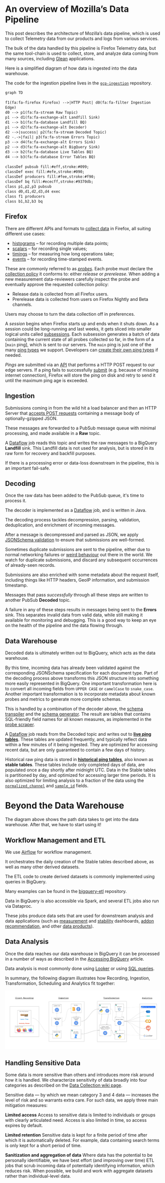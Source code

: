 # An overview of Mozilla’s Data Pipeline

This post describes the architecture of Mozilla’s data pipeline,
which is used to collect Telemetry data from our products and logs from various services.

The bulk of the data handled by this pipeline is Firefox Telemetry data, but the
same tool-chain is used to collect, store, and analyze data coming from many
sources, including [Glean](../glean/glean.md) applications.

Here is a simplified diagram of how data is ingested into the data warehouse.

The code for the ingestion pipeline lives in the [`gcp-ingestion`][gcp-ingestion] repository.

```mermaid
graph TD

f1(fa:fa-firefox Firefox) -->|HTTP Post| d0(fa:fa-filter Ingestion Edge)
d0 --> p1(fa:fa-stream Raw Topic)
p1 --> d1(fa:fa-exchange-alt Landfill Sink)
d1 --> b1(fa:fa-database Landfill BQ)
p1 --> d2(fa:fa-exchange-alt Decoder)
d2 -->|success| p2(fa:fa-stream Decoded Topic)
d2 -.->|fail| p3(fa:fa-stream Errors Topic)
p3 --> d4(fa:fa-exchange-alt Errors Sink)
p2 --> d3(fa:fa-exchange-alt BigQuery Sink)
d3 --> b2(fa:fa-database Live Tables BQ)
d4 --> b3(fa:fa-database Error Tables BQ)

classDef pubsub fill:#eff,stroke:#099;
classDef exec fill:#efe,stroke:#090;
classDef producers fill:#fee,stroke:#f90;
classDef bq fill:#ececff,stroke:#9370db;
class p1,p2,p3 pubsub
class d0,d1,d2,d3,d4 exec
class f1 producers
class b1,b2,b3 bq
```

## Firefox

There are different APIs and formats to [collect data] in Firefox, all suiting different use cases:

- [histograms] – for recording multiple data points;
- [scalars] – for recording single values;
- [timings] – for measuring how long operations take;
- [events] – for recording time-stamped events.

These are commonly referred to as _[probes]_.
Each probe must declare the [collection policy] it conforms to: either _release_ or _prerelease_.
When adding a new measurement data-reviewers carefully inspect the probe and eventually approve the requested collection policy:

- Release data is collected from all Firefox users.
- Prerelease data is collected from users on Firefox Nightly and Beta channels.

Users may choose to turn the data collection off in preferences.

A _session_ begins when Firefox starts up and ends when it shuts down.
As a session could be long-running and last weeks, it gets sliced into
smaller logical units called [subsessions].
Each subsession generates a batch of data containing the current state
of all probes collected so far, in the form of a [`main` ping], which is
sent to our servers.
The `main` ping is just one of the many [ping types] we support.
Developers can [create their own ping types] if needed.

_Pings_ are submitted via an [API] that performs a HTTP POST request to our edge servers.
If a ping fails to successfully [submit] (e.g. because of missing internet connection),
Firefox will store the ping on disk and retry to send it until the maximum ping age is exceeded.

## Ingestion

Submissions coming in from the wild hit a load balancer and then an
HTTP Server that [accepts POST requests](http_edge_spec.md) containing a
message body of optionally-gzipped JSON.

These messages are forwarded to a PubSub message queue with minimal processing,
and made available in a **Raw** topic.

A [Dataflow] job reads this topic and writes the raw messages to a BigQuery **Landfill** sink.
This Landfill data is not used for analysis, but is stored in its raw form for
recovery and backfill purposes.

If there is a processing error or data-loss downstream in the pipeline, this is an important fail-safe.

## Decoding

Once the raw data has been added to the PubSub queue, it's time to process it.

The decoder is implemented as a [Dataflow] job, and is written in Java.

The decoding process tackles decompression, parsing, validation, deduplication,
and enrichment of incoming messages.

After a message is decompressed and parsed as JSON, we apply [JSONSchema validation]
to ensure that submissions are well-formed.

Sometimes duplicate submissions are sent to the pipeline, either due to normal
networking failures or [weird behaviour] out there in the world.
We watch for duplicate submissions, and discard any subsequent occurrences of
already-seen records.

Submissions are also enriched with some metadata about the request itself,
including things like HTTP headers, GeoIP information, and submission timestamp.

Messages that pass _successfully_ through all these steps are written to another
PubSub **Decoded** topic.

A failure in any of these steps results in messages being sent to the **Errors** sink.
This separates invalid data from valid data, while still making it available for
monitoring and debugging.
This is a good way to keep an eye on the health of the pipeline and the data
flowing through.

## Data Warehouse

Decoded data is ultimately written out to BigQuery, which acts as the data warehouse.

By this time, incoming data has already been validated against the corresponding
JSONSchema specification for each document type.
Part of the decoding process above transforms this JSON structure into something
more easily represented in BigQuery.
One important transformation here is to convert all incoming fields from
`UPPER CASE` or `camelCase` to `snake_case`.
Another important transformation is to incorporate metadata about known probes
and metrics to generate more complete schemas.

This is handled by a combination of the decoder above, the [schema transpiler]
and the [schema generator].
The result are tables that contains SQL-friendly field names for all known
measures, as implemented in the [probe scraper].

A [Dataflow] job reads from the Decoded topic and writes out to
**[live ping tables][table layout]**.
These tables are updated frequently, and typically reflect data within a few
minutes of it being ingested. They are optimized for accessing recent data,
but are only guaranteed to contain a few days of history.

Historical raw ping data is stored in **[historical ping tables][table layout]**,
also known as **stable tables**.
These tables include only completed days of data, are populated once a day
shortly after midnight UTC.
Data in the Stable tables is partitioned by day, and optimized for accessing
larger time periods. It is also optimized for limiting analysis to a fraction
of the data using the [`normalized_channel`][norm] and [`sample_id`][sample_id] fields.

# Beyond the Data Warehouse

The diagram above shows the path data takes to get into the data warehouse.
After that, we have to start using it!

## Workflow Management and ETL

We use [Airflow] for workflow management.

It orchestrates the daily creation of the Stable tables described above,
as well as many other derived datasets.

The ETL code to create derived datasets is commonly implemented using queries in BigQuery.

Many examples can be found in the [bigquery-etl][bqe] repository.

Data in BigQuery is also accessible via Spark, and several ETL jobs also run via Dataproc.

These jobs produce data sets that are used for downstream analysis and data
applications (such as [measurement][tmo] and [stability][mc] dashboards,
[addon recommendation][taar], and other [data products]).

## Data Analysis

Once the data reaches our data warehouse in BigQuery it can be processed
in a number of ways as described in the [Accessing BigQuery] article.

Data analysis is most commonly done using [Looker][looker] or using [SQL queries][stmo].

In summary, the following diagram illustrates how Recording, Ingestion, Transformation, Scheduling and Analytics
fit together:

![](../../assets/analytics_and_ingestion.jpg)


## Handling Sensitive Data

Some data is more sensitive than others and introduces more risk around how it
is handled. We characterize sensitivity of data broadly into four categories
as described on the [Data Collection wiki page][collection categories].

Sensitive data — by which we mean category 3 and 4 data — increases the
level of risk and so warrants extra care. For such data, we apply three main
mitigation measures:

**Limited access**
Access to sensitive data is limited to individuals or groups with clearly
articulated need. Access is also limited in time, so access expires by default.

**Limited retention**
Sensitive data is kept for a finite period of time after which it is
automatically deleted. For example, data containing search terms is only
kept for a short period of time.

**Sanitization and aggregation of data**
Where data has the potential to be personally identifiable, we have best
effort (and improving over time) ETL jobs that scrub incoming data of
potentially identifying information, which reduces risk. When possible, we
build and work with aggregate datasets rather than individual-level data.

[collect data]: https://firefox-source-docs.mozilla.org/toolkit/components/telemetry/telemetry/collection/index.html
[histograms]: https://firefox-source-docs.mozilla.org/toolkit/components/telemetry/telemetry/collection/histograms.html
[scalars]: https://firefox-source-docs.mozilla.org/toolkit/components/telemetry/telemetry/collection/scalars.html
[timings]: https://firefox-source-docs.mozilla.org/toolkit/components/telemetry/telemetry/collection/measuring-time.html
[events]: https://firefox-source-docs.mozilla.org/toolkit/components/telemetry/telemetry/collection/events.html
[probes]: ../../datasets/new_data.md
[collection policy]: https://wiki.mozilla.org/Firefox/Data_Collection
[collection categories]: https://wiki.mozilla.org/Data_Collection#Data_Collection_Categories
[subsessions]: https://firefox-source-docs.mozilla.org/toolkit/components/telemetry/telemetry/concepts/sessions.html#subsessions
[main ping]: https://firefox-source-docs.mozilla.org/toolkit/components/telemetry/telemetry/data/main-ping.html
[ping types]: https://firefox-source-docs.mozilla.org/toolkit/components/telemetry/telemetry/concepts/pings.html#ping-types
[create their own ping types]: https://firefox-source-docs.mozilla.org/toolkit/components/telemetry/telemetry/collection/custom-pings.html
[api]: https://searchfox.org/mozilla-central/rev/501eb4718d73870892d28f31a99b46f4783efaa0/toolkit/components/telemetry/app/TelemetryController.jsm#231
[submit]: https://firefox-source-docs.mozilla.org/toolkit/components/telemetry/telemetry/concepts/submission.html#submission
[airflow]: https://github.com/mozilla/telemetry-airflow/
[tmo]: https://telemetry.mozilla.org/
[stmo]: https://sql.telemetry.mozilla.org/
[spark]: ../../tools/spark.md
[accessing bigquery]: ../../cookbooks/bigquery.md
[taar]: https://github.com/mozilla/taar
[mc]: https://missioncontrol.telemetry.mozilla.org
[data products]: ../../tools/projects.md#data-applications
[dataflow]: https://cloud.google.com/dataflow/docs/
[jsonschema validation]: https://json-schema.org/understanding-json-schema/
[weird behaviour]: https://chuttenblog.wordpress.com/2017/05/02/data-science-is-hard-anomalies-part-2/
[schema transpiler]: https://github.com/mozilla/jsonschema-transpiler
[schema generator]: https://github.com/mozilla/mozilla-schema-generator
[probe scraper]: https://github.com/mozilla/probe-scraper
[table layout]: ../../cookbooks/bigquery/querying.md#table-layout-and-naming
[sample_id]: ../sample_id.md
[norm]: ../channels/channel_normalization.md
[bqe]: https://github.com/mozilla/bigquery-etl
[gcp-ingestion]: https://github.com/mozilla/gcp-ingestion
[looker]: https://mozilla.cloud.looker.com

